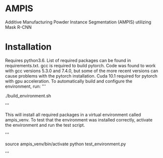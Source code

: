 # AMPIS
Additive Manufacturing Powder Instance Segmentation (AMPIS) utilizing Mask R-CNN

# Installation
Requires python3.6. List of required packages can be found in requirements.txt. gcc is required to build pytorch. Code was found to work with gcc versions 5.3.0 and 7.4.0, but some of the more recent versions can cause problems with the pytorch installation. Cuda 10.1 required for pytorch with gpu acceleration. To automatically build and configure the environment, run:
'''

./build_environment.sh

'''

This will install all required packages in a virtual environment called ampis_venv. To test that the environment was installed correctly, activate the environment and run the test script.

'''

source ampis_venv/bin/activate
python test_environment.py

'''
